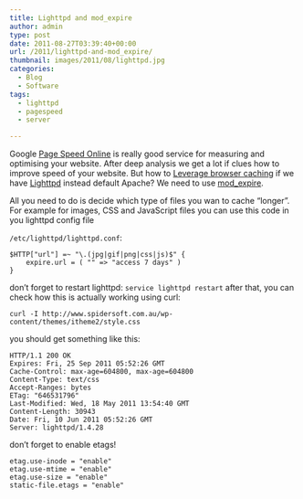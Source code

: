 ```yaml
---
title: Lighttpd and mod_expire
author: admin
type: post
date: 2011-08-27T03:39:40+00:00
url: /2011/lighttpd-and-mod_expire/
thumbnail: images/2011/08/lighttpd.jpg
categories:
  - Blog
  - Software
tags:
  - lighttpd
  - pagespeed
  - server

---
```

Google [Page Speed Online](http://pagespeed.googlelabs.com/) is really good service for measuring and optimising your website. After deep analysis we get a lot if clues how to improve speed of your website. But how to [Leverage browser caching](http://code.google.com/speed/page-speed/docs/caching.html#LeverageBrowserCaching) if we have [Lighttpd](http://www.lighttpd.net/) instead default Apache? We need to use [mod_expire](http://redmine.lighttpd.net/wiki/lighttpd/Docs:ModExpire).

<!--more-->
All you need to do is decide which type of files you wan to cache &#8220;longer&#8221;. For example for images, CSS and JavaScript files you can use this code in you lighttpd config file 

`/etc/lighttpd/lighttpd.conf`:

```
$HTTP["url"] =~ "\.(jpg|gif|png|css|js)$" {
    expire.url = ( "" => "access 7 days" )
}
```


don&#8217;t forget to restart lighttpd: `service lighttpd restart` after that, you can check how this is actually working using curl:

`curl -I http://www.spidersoft.com.au/wp-content/themes/itheme2/style.css`

you should get something like this:

```
HTTP/1.1 200 OK
Expires: Fri, 25 Sep 2011 05:52:26 GMT
Cache-Control: max-age=604800, max-age=604800
Content-Type: text/css
Accept-Ranges: bytes
ETag: "646531796"
Last-Modified: Wed, 18 May 2011 13:54:40 GMT
Content-Length: 30943
Date: Fri, 10 Jun 2011 05:52:26 GMT
Server: lighttpd/1.4.28
```


don&#8217;t forget to enable etags!

```
etag.use-inode = "enable"
etag.use-mtime = "enable"
etag.use-size = "enable"
static-file.etags = "enable"
```
